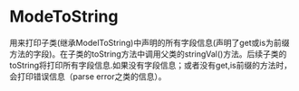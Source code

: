 # ModeToString
用来打印子类(继承ModelToString)中声明的所有字段信息(声明了get或is为前缀方法的字段)。在子类的toString方法中调用父类的stringVal()方法。后续子类的toString将打印所有字段信息.如果没有字段信息；或者没有get,is前缀的方法时，会打印错误信息（parse error之类的信息）。
